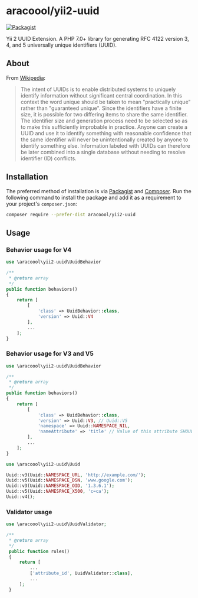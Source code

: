 # aracoool/yii2-uuid

[![Packagist](https://img.shields.io/packagist/dt/aracoool/yii2-uuid.svg?style=flat-square)]()

Yii 2 UUID Extension. A PHP 7.0+ library for generating RFC 4122 version 3, 4, and 5 universally unique identifiers (UUID).


## About

From [Wikipedia](http://en.wikipedia.org/wiki/Universally_unique_identifier):

> The intent of UUIDs is to enable distributed systems to uniquely identify information without significant central coordination. In this context the word unique should be taken to mean "practically unique" rather than "guaranteed unique". Since the identifiers have a finite size, it is possible for two differing items to share the same identifier. The identifier size and generation process need to be selected so as to make this sufficiently improbable in practice. Anyone can create a UUID and use it to identify something with reasonable confidence that the same identifier will never be unintentionally created by anyone to identify something else. Information labeled with UUIDs can therefore be later combined into a single database without needing to resolve identifier (ID) conflicts.

## Installation

The preferred method of installation is via [Packagist](https://packagist.org) and [Composer](https://getcomposer.org/). Run the following command to install the package and add it as a requirement to your project's `composer.json`:

```bash
composer require --prefer-dist aracoool/yii2-uuid
```

## Usage

### Behavior usage for V4

```php
use \aracoool\yii2-uuid\UuidBehavior

/**
 * @return array
 */
public function behaviors()
{
    return [
        [
            'class' => UuidBehavior::class,
            'version' => Uuid::V4
        ],
        ...
    ];
}
```

### Behavior usage for V3 and V5

```php
use \aracoool\yii2-uuid\UuidBehavior

/**
 * @return array
 */
public function behaviors()
{
    return [
        [
            'class' => UuidBehavior::class,
            'version' => Uuid::V3, // Uuid::V5
            'namespace' => Uuid::NAMESPACE_NIL,
            'nameAttribute' => 'title' // Value of this attribute SHOULD be unique in your database
        ],
        ...
    ];
}
```

```php
use \aracoool\yii2-uuid\Uuid

Uuid::v3(Uuid::NAMESPACE_URL, 'http://example.com/');
Uuid::v5(Uuid::NAMESPACE_DSN, 'www.google.com');
Uuid::v3(Uuid::NAMESPACE_OID, '1.3.6.1');
Uuid::v5(Uuid::NAMESPACE_X500, 'c=ca');
Uuid::v4();
```

### Validator usage

```php
use \aracoool\yii2-uuid\UuidValidator;

/**
 * @return array
 */
 public function rules()
 {
     return [
         ...
         ['attribute_id', UuidValidator::class],
         ...
     ];
 }
```
